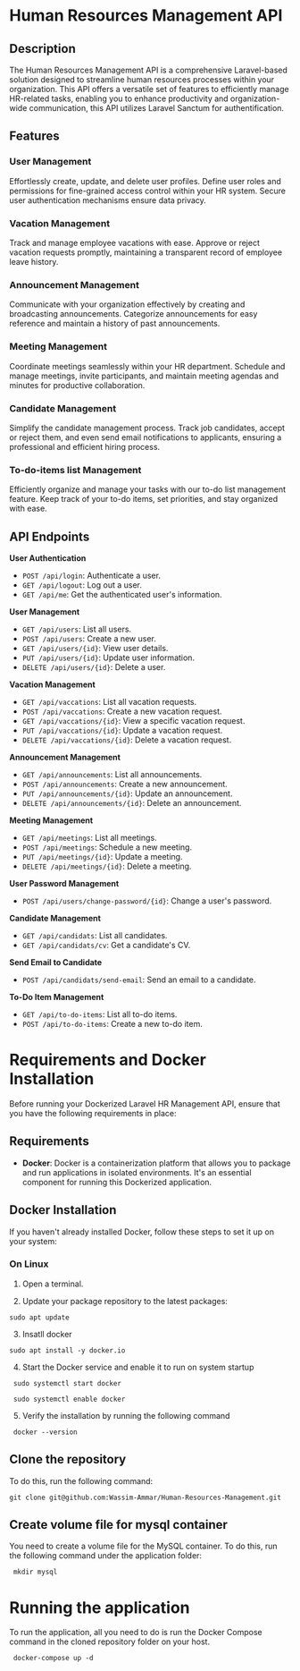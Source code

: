 # Human Resources Management API

## Description

The Human Resources Management API is a comprehensive Laravel-based solution designed to streamline human resources processes within your organization. This API offers a versatile set of features to efficiently manage HR-related tasks, enabling you to enhance productivity and organization-wide communication, this API utilizes Laravel Sanctum for authentification.

## Features

### User Management

Effortlessly create, update, and delete user profiles. Define user roles and permissions for fine-grained access control within your HR system. Secure user authentication mechanisms ensure data privacy.

### Vacation Management

Track and manage employee vacations with ease. Approve or reject vacation requests promptly, maintaining a transparent record of employee leave history.

### Announcement Management

Communicate with your organization effectively by creating and broadcasting announcements. Categorize announcements for easy reference and maintain a history of past announcements.

### Meeting Management

Coordinate meetings seamlessly within your HR department. Schedule and manage meetings, invite participants, and maintain meeting agendas and minutes for productive collaboration.

### Candidate Management

Simplify the candidate management process. Track job candidates, accept or reject them, and even send email notifications to applicants, ensuring a professional and efficient hiring process.

### To-do-items list Management

Efficiently organize and manage your tasks with our to-do list management feature. Keep track of your to-do items, set priorities, and stay organized with ease.

## API Endpoints

**User Authentication**

- `POST /api/login`: Authenticate a user.
- `GET /api/logout`: Log out a user.
- `GET /api/me`: Get the authenticated user's information.

**User Management**

- `GET /api/users`: List all users.
- `POST /api/users`: Create a new user.
- `GET /api/users/{id}`: View user details.
- `PUT /api/users/{id}`: Update user information.
- `DELETE /api/users/{id}`: Delete a user.

**Vacation Management**

- `GET /api/vaccations`: List all vacation requests.
- `POST /api/vaccations`: Create a new vacation request.
- `GET /api/vaccations/{id}`: View a specific vacation request.
- `PUT /api/vaccations/{id}`: Update a vacation request.
- `DELETE /api/vaccations/{id}`: Delete a vacation request.

**Announcement Management**

- `GET /api/announcements`: List all announcements.
- `POST /api/announcements`: Create a new announcement.
- `PUT /api/announcements/{id}`: Update an announcement.
- `DELETE /api/announcements/{id}`: Delete an announcement.

**Meeting Management**

- `GET /api/meetings`: List all meetings.
- `POST /api/meetings`: Schedule a new meeting.
- `PUT /api/meetings/{id}`: Update a meeting.
- `DELETE /api/meetings/{id}`: Delete a meeting.

**User Password Management**

- `POST /api/users/change-password/{id}`: Change a user's password.

**Candidate Management**

- `GET /api/candidats`: List all candidates.
- `GET /api/candidats/cv`: Get a candidate's CV.

**Send Email to Candidate**

- `POST /api/candidats/send-email`: Send an email to a candidate.

**To-Do Item Management**

- `GET /api/to-do-items`: List all to-do items.
- `POST /api/to-do-items`: Create a new to-do item.

# Requirements and Docker Installation

Before running your Dockerized Laravel HR Management API, ensure that you have the following requirements in place:

## Requirements

- **Docker**: Docker is a containerization platform that allows you to package and run applications in isolated environments. It's an essential component for running this Dockerized application.

## Docker Installation

If you haven't already installed Docker, follow these steps to set it up on your system:

### On Linux

1. Open a terminal.

2. Update your package repository to the latest packages:

```
sudo apt update
```

3. Insatll docker

```
sudo apt install -y docker.io
```

4. Start the Docker service and enable it to run on system startup

```
 sudo systemctl start docker
```

```
 sudo systemctl enable docker
```

5. Verify the installation by running the following command

```
 docker --version
```

## Clone the repository

To do this, run the following command:

```
git clone git@github.com:Wassim-Ammar/Human-Resources-Management.git
```

## Create volume file for mysql container

You need to create a volume file for the MySQL container. To do this, run the following command under the application folder:

```
 mkdir mysql
```

# Running the application

To run the application, all you need to do is run the Docker Compose command in the cloned repository folder on your host.

```
 docker-compose up -d
```
